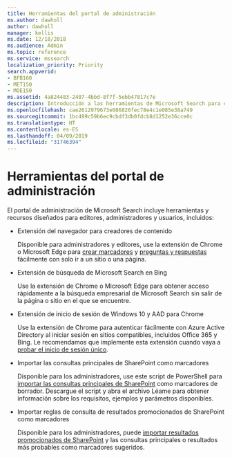```yaml
---
title: Herramientas del portal de administración
ms.author: dawholl
author: dawholl
manager: kellis
ms.date: 12/18/2018
ms.audience: Admin
ms.topic: reference
ms.service: mssearch
localization_priority: Priority
search.appverid:
- BFB160
- MET150
- MOE150
ms.assetid: 4a824483-2407-4bbd-8f7f-5ebb47817c7e
description: Introducción a las herramientas de Microsoft Search para crear e importar resultados, iniciar sesión automáticamente y buscar desde cualquier lugar
ms.openlocfilehash: cae2612979673e086820fec78e4c1e085e38a749
ms.sourcegitcommit: 1bc499c59b6ec9cbdf3db0fdcb8d1252e36cce0c
ms.translationtype: HT
ms.contentlocale: es-ES
ms.lasthandoff: 04/09/2019
ms.locfileid: "31746394"
---
```

# <a name="admin-portal-tools"></a>Herramientas del portal de administración

El portal de administración de Microsoft Search incluye herramientas y recursos diseñados para editores, administradores y usuarios, incluidos:
  
- Extensión del navegador para creadores de contenido
    
    Disponible para administradores y editores, use la extensión de Chrome o Microsoft Edge para [crear marcadores](create-bookmarks.md) y [preguntas y respuestas](create-qas.md) fácilmente con solo ir a un sitio o una página. 
    
- Extensión de búsqueda de Microsoft Search en Bing
    
    Use la extensión de Chrome o Microsoft Edge para obtener acceso rápidamente a la búsqueda empresarial de Microsoft Search sin salir de la página o sitio en el que se encuentre.
    
- Extensión de inicio de sesión de Windows 10 y AAD para Chrome
    
    Use la extensión de Chrome para autenticar fácilmente con Azure Active Directory al iniciar sesión en sitios compatibles, incluidos Office 365 y Bing. Le recomendamos que implemente esta extensión cuando vaya a [probar el inicio de sesión único](test-single-sign-on.md).
    
- Importar las consultas principales de SharePoint como marcadores
    
    Disponible para los administradores, use este script de PowerShell para [importar las consultas principales de SharePoint](import-sharepoint-promoted-results-and-top-queries.md) como marcadores de borrador. Descargue el script y abra el archivo Léame para obtener información sobre los requisitos, ejemplos y parámetros disponibles. 
    
- Importar reglas de consulta de resultados promocionados de SharePoint como marcadores
    
    Disponible para los administradores, puede [importar resultados promocionados de SharePoint](import-sharepoint-promoted-results-and-top-queries.md) y las consultas principales o resultados más probables como marcadores sugeridos. 

  

